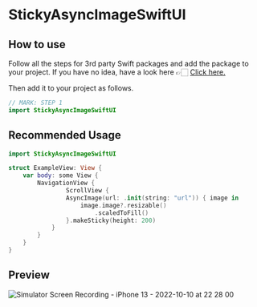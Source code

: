 # StickyAsyncImageSwiftUI

## How to use
Follow all the steps for 3rd party Swift packages and add the package to your project. If you have no idea, have a look here 👉🏻 <a href="https://github.com/devmehmetates/SwiftUIDragMenu#how-to-install-this-package"> Click here.</a>


Then add it to your project as follows.
```swift
// MARK: STEP 1
import StickyAsyncImageSwiftUI 
```

## Recommended Usage
```swift
import StickyAsyncImageSwiftUI 

struct ExampleView: View {
    var body: some View {
        NavigationView {
                ScrollView {
                AsyncImage(url: .init(string: "url")) { image in
                    image.image?.resizable()
                        .scaledToFill()
                }.makeSticky(height: 200)
            }
        }
    }
}
```

## Preview
![Simulator Screen Recording - iPhone 13 - 2022-10-10 at 22 28 00](https://user-images.githubusercontent.com/74152011/194940299-5bee110d-241d-48b8-b35e-c9a8c2335c53.gif)
